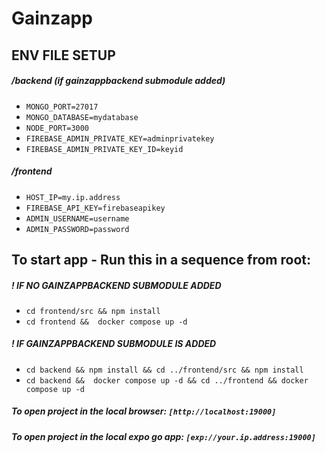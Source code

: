 # Gainzapp 

## ENV FILE SETUP 

##### /backend (if gainzappbackend submodule added)
- `MONGO_PORT=27017`
- `MONGO_DATABASE=mydatabase`
- `NODE_PORT=3000`
- `FIREBASE_ADMIN_PRIVATE_KEY=adminprivatekey`
- `FIREBASE_ADMIN_PRIVATE_KEY_ID=keyid`

##### /frontend 
- `HOST_IP=my.ip.address`
- `FIREBASE_API_KEY=firebaseapikey`
- `ADMIN_USERNAME=username`
- `ADMIN_PASSWORD=password`


## To start app - Run this in a sequence from root:
##### ! IF NO GAINZAPPBACKEND SUBMODULE ADDED
- `cd frontend/src && npm install`
- `cd frontend &&  docker compose up -d`

##### ! IF GAINZAPPBACKEND SUBMODULE IS ADDED
- `cd backend && npm install && cd ../frontend/src && npm install` 
- `cd backend &&  docker compose up -d && cd ../frontend && docker compose up -d`


##### To open project in the local browser: `[http://localhost:19000]`
##### To open project in the local expo go app: `[exp://your.ip.address:19000]`
  

